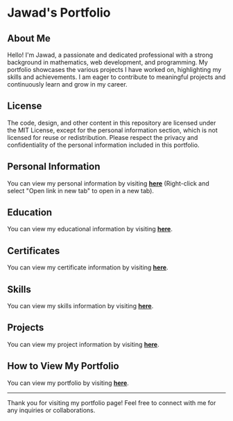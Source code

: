 # Jawad's Portfolio

## About Me
Hello! I'm Jawad, a passionate and dedicated professional with a strong background in mathematics, web development, and programming. My portfolio showcases the various projects I have worked on, highlighting my skills and achievements. I am eager to contribute to meaningful projects and continuously learn and grow in my career.

## License

The code, design, and other content in this repository are licensed under the MIT License, except for the personal information section, which is not licensed for reuse or redistribution. Please respect the privacy and confidentiality of the personal information included in this portfolio.

## Personal Information
You can view my personal information by visiting [**here**](https://jawad-khalil.github.io/Jawad_Khalil_Portfolio/#personal-info) (Right-click and select "Open link in new tab" to open in a new tab).

## Education
You can view my educational information by visiting [**here**](https://jawad-khalil.github.io/Jawad_Khalil_Portfolio/#education).

## Certificates
You can view my certificate information by visiting [**here**](https://jawad-khalil.github.io/Jawad_Khalil_Portfolio/#certificates).

## Skills
You can view my skills information by visiting [**here**](https://jawad-khalil.github.io/Jawad_Khalil_Portfolio/#skills).

## Projects
You can view my project information by visiting [**here**](https://jawad-khalil.github.io/Jawad_Khalil_Portfolio/#projects).

## How to View My Portfolio
You can view my portfolio by visiting [**here**](https://jawad-khalil.github.io/Jawad_Khalil_Portfolio/).

---

Thank you for visiting my portfolio page! Feel free to connect with me for any inquiries or collaborations.
